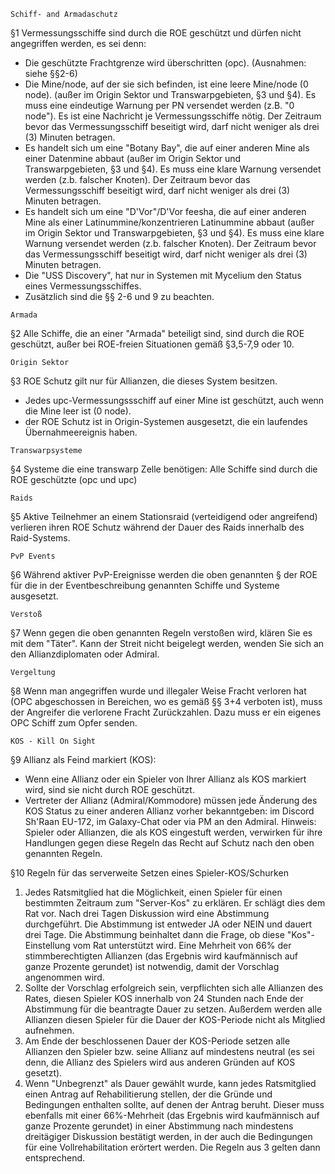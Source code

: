 ```Schiff- and Armadaschutz```

§1 Vermessungsschiffe sind durch die ROE geschützt und dürfen nicht angegriffen werden, es sei denn: 
- Die geschützte Frachtgrenze wird überschritten (opc). (Ausnahmen: siehe §§2-6)
- Die Mine/node, auf der sie sich befinden, ist eine leere Mine/node (0 node). (außer im Origin Sektor und Transwarpgebieten, §3 und §4). Es muss eine eindeutige Warnung per PN versendet werden (z.B. "0 node"). Es ist eine Nachricht je Vermessungsschiffe nötig. Der Zeitraum bevor das Vermessungsschiff beseitigt wird, darf nicht weniger als drei (3) Minuten betragen.
- Es handelt sich um eine "Botany Bay", die auf einer anderen Mine als einer Datenmine abbaut (außer im Origin Sektor und Transwarpgebieten, §3 und §4). Es muss eine klare Warnung versendet werden (z.b. falscher Knoten). Der Zeitraum bevor das Vermessungsschiff beseitigt wird, darf nicht weniger als drei (3) Minuten betragen. 
- Es handelt sich um eine "D'Vor"/D'Vor feesha, die auf einer anderen Mine als einer Latinummine/konzentrieren Latinummine abbaut (außer im Origin Sektor und Transwarpgebieten, §3 und §4). Es muss eine klare Warnung versendet werden (z.b. falscher Knoten). Der Zeitraum bevor das Vermessungsschiff beseitigt wird, darf nicht weniger als drei (3) Minuten betragen. 
- Die "USS Discovery", hat nur in Systemen mit Mycelium den Status eines Vermessungsschiffes.
- Zusätzlich sind die §§ 2-6 und 9 zu beachten.

```Armada```

§2 Alle Schiffe, die an einer "Armada" beteiligt sind, sind durch die ROE geschützt, außer bei ROE-freien Situationen gemäß §3,5-7,9 oder 10.

```Origin Sektor```

§3 ROE Schutz gilt nur für Allianzen, die dieses System besitzen. 
- Jedes upc-Vermessungssschiff auf einer Mine ist geschützt, auch wenn die Mine leer ist (0 node). 
- der ROE Schutz ist in Origin-Systemen ausgesetzt, die ein laufendes Übernahmeereignis haben. 

```Transwarpsysteme```

 §4 Systeme die eine transwarp Zelle benötigen: Alle Schiffe sind durch die ROE geschützte (opc und upc) 

```Raids```

§5 Aktive Teilnehmer an einem Stationsraid (verteidigend oder angreifend) verlieren ihren ROE Schutz während der Dauer des Raids innerhalb des Raid-Systems.

```PvP Events```

§6 Während aktiver PvP-Ereignisse werden die oben genannten § der ROE für die in der Eventbeschreibung genannten Schiffe und Systeme ausgesetzt.

```Verstoß```

§7 Wenn gegen die oben genannten Regeln verstoßen wird, klären Sie es mit dem "Täter". Kann der Streit nicht beigelegt werden, wenden Sie sich an den Allianzdiplomaten oder Admiral. 

```Vergeltung```

§8 Wenn man angegriffen wurde und illegaler Weise Fracht verloren hat (OPC abgeschossen in Bereichen, wo es gemäß §§ 3+4 verboten ist), muss der Angreifer die verlorene Fracht Zurückzahlen. Dazu muss er ein eigenes OPC Schiff zum Opfer senden.

```KOS - Kill On Sight```

§9 Allianz als Feind markiert (KOS):
- Wenn eine Allianz oder ein Spieler von Ihrer Allianz als KOS markiert wird, sind sie nicht durch ROE geschützt.
 - Vertreter der Allianz (Admiral/Kommodore) müssen jede Änderung des KOS Status zu einer anderen Allianz vorher bekanntgeben: im Discord Sh'Raan EU-172, im Galaxy-Chat oder via PM an den Admiral. Hinweis: Spieler oder Allianzen, die als KOS eingestuft werden, verwirken für ihre Handlungen gegen diese Regeln das Recht auf Schutz nach den oben genannten Regeln. 

§10 Regeln für das serverweite Setzen eines Spieler-KOS/Schurken 
1. Jedes Ratsmitglied hat die Möglichkeit, einen Spieler für einen bestimmten Zeitraum zum "Server-Kos" zu erklären. Er schlägt dies dem Rat vor. Nach drei Tagen Diskussion wird eine Abstimmung durchgeführt. Die Abstimmung ist entweder JA oder NEIN und dauert drei Tage. Die Abstimmung beinhaltet dann die Frage, ob diese "Kos"-Einstellung vom Rat unterstützt wird. Eine Mehrheit von 66% der stimmberechtigten Allianzen (das Ergebnis wird kaufmännisch auf ganze Prozente gerundet) ist notwendig, damit der Vorschlag angenommen wird.
2. Sollte der Vorschlag erfolgreich sein, verpflichten sich alle Allianzen des Rates, diesen Spieler KOS innerhalb von 24 Stunden nach Ende der Abstimmung für die beantragte Dauer zu setzen. Außerdem werden alle Allianzen diesen Spieler für die Dauer der KOS-Periode nicht als Mitglied aufnehmen.
3. Am Ende der beschlossenen Dauer der KOS-Periode setzen alle Allianzen den Spieler bzw. seine Allianz auf mindestens neutral (es sei denn, die Allianz des Spielers wird aus anderen Gründen auf KOS gesetzt).
4. Wenn "Unbegrenzt" als Dauer gewählt wurde, kann jedes Ratsmitglied einen Antrag auf Rehabilitierung stellen, der die Gründe und Bedingungen enthalten sollte, auf denen der Antrag beruht. Dieser muss ebenfalls mit einer 66%-Mehrheit (das Ergebnis wird kaufmännisch auf ganze Prozente gerundet) in einer Abstimmung nach mindestens dreitägiger Diskussion bestätigt werden, in der auch die Bedingungen für eine Vollrehabilitation erörtert werden. Die Regeln aus 3 gelten dann entsprechend.